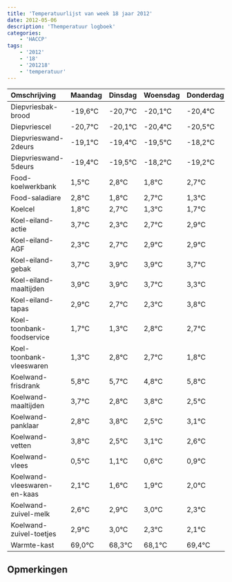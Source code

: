 ```yaml
---
title: 'Temperatuurlijst van week 18 jaar 2012'
date: 2012-05-06
description: 'Themperatuur logboek'
categories:
    - 'HACCP'
tags:
    - '2012'
    - '18'
    - '201218'
    - 'temperatuur'
---
```

|Omschrijving|Maandag|Dinsdag|Woensdag|Donderdag|Vrijdag|Zaterdag|Zondag|
|:---|:---|:---|:---|:---|:---|:---|:---|
|Diepvriesbak-brood|-19,6°C|-20,7°C|-20,1°C|-20,4°C|-20,5°C|-19,2°C|-20,2°C|
|Diepvriescel|-20,7°C|-20,1°C|-20,4°C|-20,5°C|-19,2°C|-20,2°C|-19,3°C|
|Diepvrieswand-2deurs|-19,1°C|-19,4°C|-19,5°C|-18,2°C|-19,2°C|-18,3°C|-19,7°C|
|Diepvrieswand-5deurs|-19,4°C|-19,5°C|-18,2°C|-19,2°C|-18,3°C|-19,7°C|-19,3°C|
|Food-koelwerkbank|1,5°C|2,8°C|1,8°C|2,7°C|1,3°C|1,7°C|1,9°C|
|Food-saladiare|2,8°C|1,8°C|2,7°C|1,3°C|1,7°C|1,9°C|1,9°C|
|Koelcel|1,8°C|2,7°C|1,3°C|1,7°C|1,9°C|1,9°C|1,7°C|
|Koel-eiland-actie|3,7°C|2,3°C|2,7°C|2,9°C|2,9°C|2,7°C|2,3°C|
|Koel-eiland-AGF|2,3°C|2,7°C|2,9°C|2,9°C|2,7°C|2,3°C|3,8°C|
|Koel-eiland-gebak|3,7°C|3,9°C|3,9°C|3,7°C|3,3°C|4,8°C|4,7°C|
|Koel-eiland-maaltijden|3,9°C|3,9°C|3,7°C|3,3°C|4,8°C|4,7°C|3,8°C|
|Koel-eiland-tapas|2,9°C|2,7°C|2,3°C|3,8°C|3,7°C|2,8°C|3,8°C|
|Koel-toonbank-foodservice|1,7°C|1,3°C|2,8°C|2,7°C|1,8°C|2,8°C|1,5°C|
|Koel-toonbank-vleeswaren|1,3°C|2,8°C|2,7°C|1,8°C|2,8°C|1,5°C|2,1°C|
|Koelwand-frisdrank|5,8°C|5,7°C|4,8°C|5,8°C|4,5°C|5,1°C|4,6°C|
|Koelwand-maaltijden|3,7°C|2,8°C|3,8°C|2,5°C|3,1°C|2,6°C|2,9°C|
|Koelwand-panklaar|2,8°C|3,8°C|2,5°C|3,1°C|2,6°C|2,9°C|3,0°C|
|Koelwand-vetten|3,8°C|2,5°C|3,1°C|2,6°C|2,9°C|3,0°C|2,3°C|
|Koelwand-vlees|0,5°C|1,1°C|0,6°C|0,9°C|1,0°C|0,3°C|0,1°C|
|Koelwand-vleeswaren-en-kaas|2,1°C|1,6°C|1,9°C|2,0°C|1,3°C|1,1°C|2,4°C|
|Koelwand-zuivel-melk|2,6°C|2,9°C|3,0°C|2,3°C|2,1°C|3,4°C|2,9°C|
|Koelwand-zuivel-toetjes|2,9°C|3,0°C|2,3°C|2,1°C|3,4°C|2,9°C|2,2°C|
|Warmte-kast|69,0°C|68,3°C|68,1°C|69,4°C|68,9°C|68,2°C|69,3°C|

## Opmerkingen


